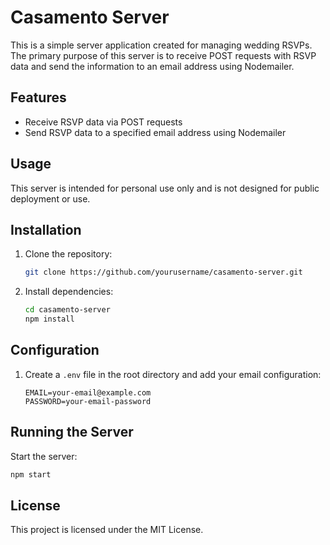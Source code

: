 # Casamento Server

This is a simple server application created for managing wedding RSVPs. The primary purpose of this server is to receive POST requests with RSVP data and send the information to an email address using Nodemailer.

## Features

- Receive RSVP data via POST requests
- Send RSVP data to a specified email address using Nodemailer

## Usage

This server is intended for personal use only and is not designed for public deployment or use.

## Installation

1. Clone the repository:
    ```sh
    git clone https://github.com/yourusername/casamento-server.git
    ```
2. Install dependencies:
    ```sh
    cd casamento-server
    npm install
    ```

## Configuration

1. Create a `.env` file in the root directory and add your email configuration:

    ```
    EMAIL=your-email@example.com
    PASSWORD=your-email-password
    ```

## Running the Server

Start the server:
```sh
npm start
```

## License

This project is licensed under the MIT License.